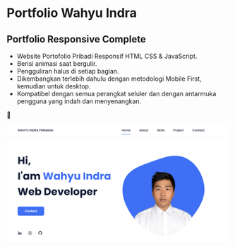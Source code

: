 # Portfolio Wahyu Indra
## Portfolio Responsive Complete

- Website Portofolio Pribadi Responsif HTML CSS & JavaScript.
- Berisi animasi saat bergulir.
- Pengguliran halus di setiap bagian.
- Dikembangkan terlebih dahulu dengan metodologi Mobile First, kemudian untuk desktop.
- Kompatibel dengan semua perangkat seluler dan dengan antarmuka pengguna yang indah dan menyenangkan.

💙  

  ![alt text](https://github.com/wahyuindra11/wahyuindra11.github.io/blob/master/assets/img/preview.png)
